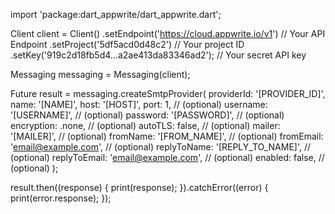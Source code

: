 import 'package:dart_appwrite/dart_appwrite.dart';

Client client = Client()
  .setEndpoint('https://cloud.appwrite.io/v1') // Your API Endpoint
  .setProject('5df5acd0d48c2') // Your project ID
  .setKey('919c2d18fb5d4...a2ae413da83346ad2'); // Your secret API key

Messaging messaging = Messaging(client);

Future result = messaging.createSmtpProvider(
  providerId: '[PROVIDER_ID]',
  name: '[NAME]',
  host: '[HOST]',
  port: 1, // (optional)
  username: '[USERNAME]', // (optional)
  password: '[PASSWORD]', // (optional)
  encryption:  .none, // (optional)
  autoTLS: false, // (optional)
  mailer: '[MAILER]', // (optional)
  fromName: '[FROM_NAME]', // (optional)
  fromEmail: 'email@example.com', // (optional)
  replyToName: '[REPLY_TO_NAME]', // (optional)
  replyToEmail: 'email@example.com', // (optional)
  enabled: false, // (optional)
);

result.then((response) {
  print(response);
}).catchError((error) {
  print(error.response);
});
